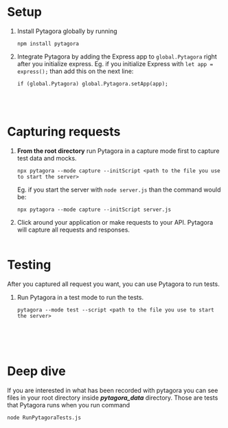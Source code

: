 <h1>Setup</h1>

1. Install Pytagora globally by running
   ```
   npm install pytagora
   ```
2. Integrate Pytagora by adding the Express app to `global.Pytagora` right after you initialize express. Eg. if you initialize Express with `let app = express();` than add this on the next line:
    ```
    if (global.Pytagora) global.Pytagora.setApp(app);
   ```
<br><br>
<h1>Capturing requests</h1>

1. <b>From the root directory</b> run Pytagora in a capture mode first to capture test data and mocks.
      ```
      npx pytagora --mode capture --initScript <path to the file you use to start the server>
      ```
   Eg. if you start the server with `node server.js` than the command would be:
      ```
      npx pytagora --mode capture --initScript server.js
      ```
2. Click around your application or make requests to your API. Pytagora will capture all requests and responses.
<br><br>
<h1>Testing</h1>
After you captured all request you want, you can use Pytagora to run tests.

1. Run Pytagora in a test mode to run the tests.
      ```
      pytagora --mode test --script <path to the file you use to start the server>
      ```
<br><br><br>
<h1>Deep dive</h1>
If you are interested in what has been recorded with pytagora
you can see files in your root directory inside <strong><i>pytagora_data</i></strong> directory.
Those are tests that Pytagora runs when you run command

```
node RunPytagoraTests.js
```
